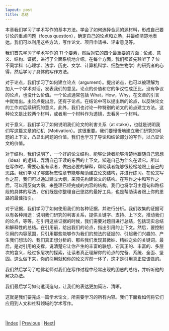 ```yaml
---
layout: post
title: 总结
---
```


本章我们学习了学术写作的基本方法。学会了如何选择合适的源材料，形成自己要讨论的重点问题（focus question），确定自己的论点和立场，并最终清楚地表达。我们可以利用这些方法，写作论文、项目申请书、评审意见等。

我们首先学习了学术写作的 11 个要素，然后对它的四个最重要的方面：论点、意义、结构、证据，进行了全面系统地介绍。在每个方面，我们都首先聆听了 7 位不同学科（心理学、法学、历史、文学、计算机科学、细胞生物学）的研究者的心得，然后学习了具体的写作方法。

对于论点，我们学习了如何建立论点（argument）。提出论点，也可以被理解为加入一个学术对话，发表我们的意见。论点的价值和它的争议性成正比。没有争议的论点，也没什么价值。一个论点通常包括 What，How，Why，在文章的引言中就给出。主论点提出后，还有子论点。在结论中可以提出新的论点，以反映论文的工作对后续研究的意义。此外，我们也讨论一种特别的论文的论点建立方法。这种论文是比较两个材料，或者用一个材料作为透镜，去看另一个材料。

对于意义，我们学习了如何说明我们论文的利害关系（at stake），也就是说明我们写这篇文章的动机（Motivation）。这很重要。我们要慢慢地建立我们研究的问题的上下文，凸显出问题的价值。我们也学习了导论和结论部分的写作，以凸显论文的价值。

对于结构，我们说明了，一个好的论文结构，能够让读者能够清楚地跟随自己思想（idea）的逻辑，弄清自己正读的东西的上下文，知道自己为什么在读它。所以在写作时，需要心里有读者，做出必要的解释，帮助读者能够很轻松地跟上自己的思路。我们学习了哪些标志性章节能够帮助建立论文结构，并进行练习。在论文写作之前，我们可以通过建立大纲，来预先构建论文的结构。在写作之中和写作之后，可以用反向大纲，来整理已经完成的内容的结构。我们也将学习主题句和路标段的具体的写法，它们既是你整理自己思路的最好工具，也是帮助读者跟上你的思路的最佳指引。

对于证据，我们学习了如何使用我们的各种证据，并进行分析。我们收集的证据可以有各种用途：说明我们研究的利害关系，提供关键字、支持、上下文，推动我们的论点，等等。在引用这些证据的时候，我们需要对题目进行总结，包括现实总结和解释性的总结。在引用前，给出我们的论点，指出引用的上下文。然后，要控制引用的内容范围，只引用那些能够作为我们的想法的证据的、引起我们兴趣的、产生我们想法的、我们真正想分析的、那些我们发现其微妙、精妙之处的关键词。最后，是对引用的支撑，说清楚它让你产生的丰富的联想，它真正的、丰富的、多层次的含义，经过多层次的探索，让读者真正理解你的论点的完备、系统、全面、坚固。这么做下来，你的引用就和你的论文浑然一体了，这才是引用真正应该做的。

我们然后学习了哈佛老师对我们在写作过程中经常出现的困惑的总结，并听听他的解决办法。

我们最后学习如何遣词造句，让我们的表达更加简洁、清晰。

这就是我们要完成一篇学术论文，所需要学习的所有内容。我们下面看如何将它们应用到人文和社科领域的学术写作。

<br/>

|[Index](../../) | [Previous](7-model) | [Next](../6-human/0-0-intro)|

